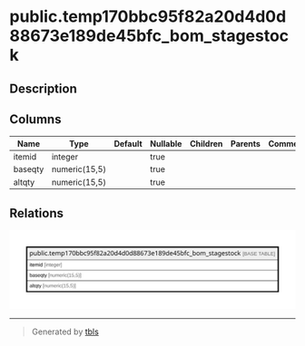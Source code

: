 # public.temp170bbc95f82a20d4d0d88673e189de45bfc_bom_stagestock

## Description

## Columns

| Name | Type | Default | Nullable | Children | Parents | Comment |
| ---- | ---- | ------- | -------- | -------- | ------- | ------- |
| itemid | integer |  | true |  |  |  |
| baseqty | numeric(15,5) |  | true |  |  |  |
| altqty | numeric(15,5) |  | true |  |  |  |

## Relations

![er](public.temp170bbc95f82a20d4d0d88673e189de45bfc_bom_stagestock.svg)

---

> Generated by [tbls](https://github.com/k1LoW/tbls)
